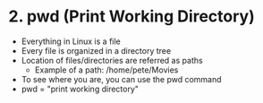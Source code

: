 # 2. pwd (Print Working Directory)
* Everything in Linux is a file
* Every file is organized in a directory tree
* Location of files/directories are referred as paths
    * Example of a path: /home/pete/Movies
* To see where you are, you can use the pwd command
* pwd = "print working directory"
